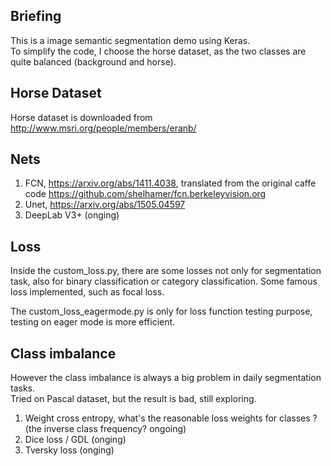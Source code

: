 ## Briefing
This is a image semantic segmentation demo using Keras.   
To simplify the code, I choose the horse dataset, as the two classes are quite balanced (background and horse).      

## Horse Dataset
Horse dataset is downloaded from http://www.msri.org/people/members/eranb/
 
## Nets
1. FCN, https://arxiv.org/abs/1411.4038, translated from the original caffe code https://github.com/shelhamer/fcn.berkeleyvision.org 
2. Unet, https://arxiv.org/abs/1505.04597    
3. DeepLab V3+ (onging)

## Loss
Inside the custom_loss.py, there are some losses not only for segmentation task, also for binary classification or category classification.
Some famous loss implemented, such as focal loss.

The custom_loss_eagermode.py is only for loss function testing purpose, testing on eager mode is more efficient.   

## Class imbalance
However the class imbalance is always a big problem in daily segmentation tasks.     
Tried on Pascal dataset, but the result is bad, still exploring.    
1. Weight cross entropy, what's the reasonable loss weights for classes ? (the inverse class frequency? ongoing)
2. Dice loss / GDL (onging)
3. Tversky loss  (onging)



